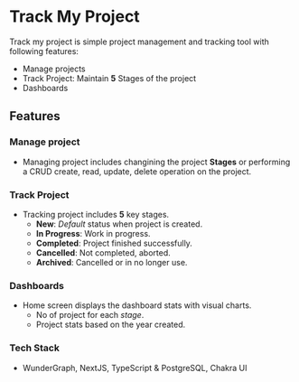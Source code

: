 # Track My Project
Track my project is simple project management and tracking tool with following features:
 - Manage projects
 - Track Project: Maintain **5** Stages of the project
 - Dashboards

## Features

### Manage project
 - Managing project includes changining the project **Stages** or performing a CRUD create, read, update, delete operation on the project.

### Track Project
 - Tracking project includes **5** key stages.
      - **New**: *Default* status when project is created.
      - **In Progress**: Work in progress.
      - **Completed**: Project finished successfully.
      - **Cancelled**: Not completed, aborted.
      - **Archived**: Cancelled or in no longer use.

### Dashboards
- Home screen displays the dashboard stats with visual charts.
    -  No of project for each *stage*.
    -  Project stats based on the year created.  
### Tech Stack
 - WunderGraph, NextJS, TypeScript & PostgreSQL, Chakra UI 
